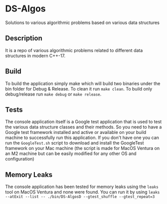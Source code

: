 # DS-Algos

Solutions to various algorithmic problems based on various data structures

## Description

It is a repo of various algorithmic problems related to different data structures in modern C++-17.

## Build

To build the application simply make which will build two
binaries under the bin folder for Debug & Release. To clean 
it run `make clean`. To build only debug/release run `make debug` 
or `make release`.

## Tests

The console application itself is a Google test application that is used to test
the various data structure classes and their methods. So you need to have a Google
test framework installed and active or available on your build machine to successfully
run this application. If you don't have one you can run the `GoogleTest.sh` script to
download and install the GoogleTest framework on your Mac machine (the script is made for
MacOS Ventura on an M2 machine but can be easily modified for any other OS and configuration)

## Memory Leaks

The console application has been tested for memory leaks using the `leaks` tool on MacOS Ventura
and none were found. You can run it by using `leaks --atExit --list -- ./bin/DS-AlgosD --gtest_shuffle --gtest_repeat=3`
